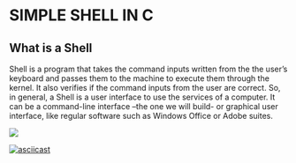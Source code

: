 # SIMPLE SHELL IN C

## What is a Shell

Shell is a program that takes the command inputs written from the the user’s keyboard and passes them to the machine to execute them through the kernel. It also verifies if the command inputs from the user are correct.
So, in general, a Shell is a user interface to use the services of a computer. It can be a command-line interface –the one we will build- or graphical user interface, like regular software such as Windows Office or Adobe suites.

<img src="https://miro.medium.com/max/700/0*-OOMpchdZWQZr4zw" />

[![asciicast](https://asciinema.org/a/3i91zIgs6pyW8RAdSKtGBk3NN.svg)](https://asciinema.org/a/3i91zIgs6pyW8RAdSKtGBk3NN)
